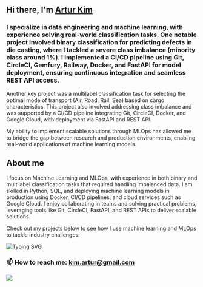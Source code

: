 ## Hi there, I'm [Artur Kim](https://www.linkedin.com/in/artur-kim-48a77112) 
### I specialize in data engineering and machine learning, with experience solving real-world classification tasks. One notable project involved binary classification for predicting defects in die casting, where I tackled a severe class imbalance (minority class around 1%). I implemented a CI/CD pipeline using Git, CircleCI, Gemfury, Railway, Docker, and FastAPI for model deployment, ensuring continuous integration and seamless REST API access.

Another key project was a multilabel classification task for selecting the optimal mode of transport (Air, Road, Rail, Sea) based on cargo characteristics. This project also involved addressing class imbalance and was supported by a CI/CD pipeline integrating Git, CircleCI, Docker, and Google Cloud, with deployment via FastAPI and REST API.

My ability to implement scalable solutions through MLOps has allowed me to bridge the gap between research and production environments, enabling real-world applications of machine learning models.





## About me
I focus on Machine Learning and MLOps, with experience in both binary and multilabel classification tasks that required handling imbalanced data. I am skilled in Python, SQL, and deploying machine learning models in production using Docker, CI/CD pipelines, and cloud services such as Google Cloud. I enjoy collaborating in teams and solving practical problems, leveraging tools like Git, CircleCI, FastAPI, and REST APIs to deliver scalable solutions.

Check out my projects below to see how I use machine learning and MLOps to tackle industry challenges.


[![Typing SVG](https://readme-typing-svg.herokuapp.com?font=Roboto&pause=500&color=A3A0A0&multiline=true&width=435&lines=Thank+you+for+the+time+to+learn+more+about+me)](https://git.io/typing-svg)
### 📫 How to reach me: kim.artur@gmail.com
![](https://komarev.com/ghpvc/?username=Archi68)
